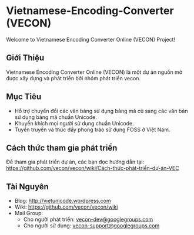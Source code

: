 # Vietnamese-Encoding-Converter (VECON)

Welcome to Vietnamese Encoding Converter Online (VECON) Project! 

## Giới Thiệu

Vietnamese Encoding Converter Online (VECON) là một dự án nguồn mở được xây dựng và phát triển bởi nhóm phát triển vecon.

## Mục Tiêu

* Hỗ trợ chuyển đổi các văn bảng sử dụng bảng mã cũ sang các văn bản sử dụng bảng mã chuẩn Unicode.
* Khuyến khích mọi người sử dụng chuẩn Unicode.
* Tuyên truyền và thúc đẩy phong trào sử dụng FOSS ở Việt Nam.

## Cách thức tham gia phát triển
Để tham gia phát triển dự án, các bạn đọc hướng dẫn tại: https://github.com/vecon/vecon/wiki/Cách-thức-phát-triển-dự-án-VEC

## Tài Nguyên

* Blog: http://vietunicode.wordpress.com
* Wiki: https://github.com/vecon/vecon/wiki
* Mail Group: 
  - Cho người phát triển: vecon-dev@googlegroups.com
  - Cho người sử dụng: vecon-support@googlegroups.com
